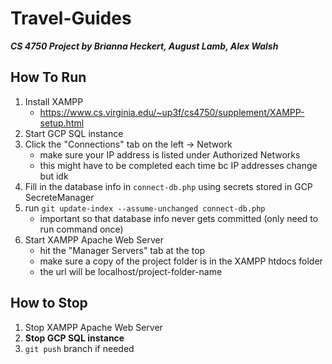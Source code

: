 # Travel-Guides
***CS 4750 Project by Brianna Heckert, August Lamb, Alex Walsh***

## How To Run 
1. Install XAMPP
    - https://www.cs.virginia.edu/~up3f/cs4750/supplement/XAMPP-setup.html
2. Start GCP SQL instance
3. Click the "Connections" tab on the left -> Network
    - make sure your IP address is listed under Authorized Networks
    - this might have to be completed each time bc IP addresses change but idk
4. Fill in the database info in `connect-db.php` using secrets stored in GCP SecreteManager
5. run `git update-index --assume-unchanged connect-db.php`
    - important so that database info never gets committed (only need to run command once)
6. Start XAMPP Apache Web Server
    - hit the "Manager Servers" tab at the top
    - make sure a copy of the project folder is in the XAMPP htdocs folder
    - the url will be localhost/project-folder-name

## How to Stop
1. Stop XAMPP Apache Web Server
2. **Stop GCP SQL instance**
3. `git push` branch if needed 

